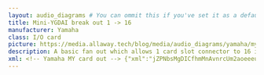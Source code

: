 ```yaml
---
layout: audio_diagrams # You can ommit this if you've set it as a default
title: Mini-YGDAI break out 1 -> 16
manufacturer: Yamaha
class: I/O card
picture: https://media.allaway.tech/blog/media/audio_diagrams/yamaha/my_card_out.jpg # 200 x 110
description: A basic fan out which allows 1 card slot connector to 16 individual outputs.
xml: <!-- Yamaha MY card out --> {"xml":"jZPNbsMgDICfhmMnAvnrcUm2aoeeeuqRNKygJSEidGn39DMJSzVNtSYFMP5s7Fg24WV33VkxqL1pZEv4C+GlNcYtUnctZdsSRnVDeEUYo7AIe31Ao5nSQVjZu/84sMXhU7QXuWiOohNKEJaKbiC86OvRH3vd681xVz2/gXVtpfiA01wc7CdhGzBvIV5RW5DOXoJM6GZ9ZVaBJkqXeKO7tSGeNZe+kT4dCjaT0k4eBnHydIKygE65DupSRSC+m94d9JeHEYP7YHTvRv9QUsAH/1rSp8Tv60ogSAksmhlNEQhPIjBHIIsxuEUgx7KNIwxmCEw4BrGEUiyhDEsow2qbY7XNsdpu/9QWPt9Nc+NK6+T1YfPPqtD5O2k66ewNTCbdOBUswoBQJfVZBTcWB6UYF8V59b3PEghhnH6u97Gd2a+p/gY=","w":120,"h":240,"aspect":"fixed","title":"Yamaha MY card out"},
---
```

